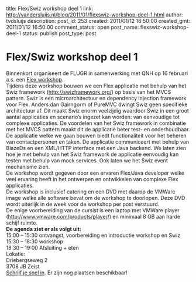 title: Flex/Swiz workshop deel 1
link: http://vandersluijs.nl/blog/2011/01/flexswiz-workshop-deel-1.html
author: tvdsluijs
description: 
post_id: 253
created: 2011/01/12 16:50:00
created_gmt: 2011/01/12 16:50:00
comment_status: open
post_name: flexswiz-workshop-deel-1
status: publish
post_type: post

# Flex/Swiz workshop deel 1

Binnenkort organiseert de FLUGR in samenwerking met QNH op 16 februari a.s. een [Flex workshop](http://www.flugr.nl/events/tweede-de-flexswiz-workshop/).  
Tijdens deze workshop bouwen we een Flex applicatie met behulp van het Swiz framework (<http://swizframework.org/>) op basis van het MVCS pattern. Swiz is een microarchitectuur en dependency injection framework voor Flex. Anders dan Gairngorm of PureMVC dwingt Swiz geen specifieke architectuur af. Dit maakt Swiz enorm veelzijdig waardoor Swiz in een groot aantal applicaties en scenario’s ingezet kan worden: van eenvoudige tot complexe applicaties. De voordelen van het Swiz framework in combinatie met het MVCS pattern maakt dit de applicatie beter test- en onderhoudbaar.  
De applicatie welke we gaan bouwen biedt functionaliteit voor het beheren van contactpersonen en taken. De applicatie communiceert met behulp van BlazeDs en een XML/HTTP interface met een Java backend. We laten zien hoe je met behulp van het Swiz framework de applicatie eenvoudig kan testen met behulp van mock services. Ook laten we het Swiz event mechanisme zien.  
De workshop wordt gegeven door een ervaren Flex/Java developer welke veel ervaring heeft in het ontwerpen en ontwikkelen van complexe Flex applicaties.  
De workshop is inclusief catering en een DVD met daarop de VMWare image welke alle software bevat om de workshop te doorlopen. Deze DVD wordt uiterlijk in de week voor de workshop per post verstuurd.  
De enige voorbereiding van de cursist is een laptop met VMWare player (<http://www.vmware.com/products/player/>) en minimaal 8 GB aan harde schijf ruimte.  
**De agenda ziet er als volgt uit:**  
15:00 – 15:30 ontvangst, voorbereiding en introductie workshop en Swiz  
15:30 – 18:30 workshop  
18:30 – 19:00 Afsluiting + eten  
Lokatie:   
Driebergseweg 2   
3708 JB Zeist  
[Schrijf je snel in](http://www.flugr.nl/events/tweede-de-flexswiz-workshop/). Er zijn nog plaatsen beschikbaar!